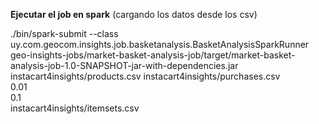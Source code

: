 **Ejecutar el job en spark** (cargando los datos desde los csv)


./bin/spark-submit --class uy.com.geocom.insights.job.basketanalysis.BasketAnalysisSparkRunner  
geo-insights-jobs/market-basket-analysis-job/target/market-basket-analysis-job-1.0-SNAPSHOT-jar-with-dependencies.jar 
instacart4insights/products.csv 
instacart4insights/purchases.csv  
0.01  
0.1  
instacart4insights/itemsets.csv